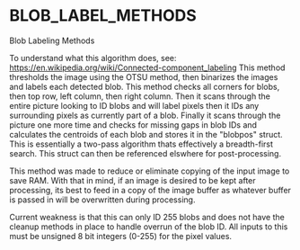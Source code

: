 # BLOB_LABEL_METHODS
Blob Labeling Methods

To understand what this algorithm does, see: https://en.wikipedia.org/wiki/Connected-component_labeling
This method thresholds the image using the OTSU method, then binarizes the images and labels each detected blob.
This method checks all corners for blobs, then top row, left column, then right column. 
Then it scans through the entire picture looking to ID blobs and will label pixels then it IDs any surrounding pixels as currently part of a blob.
Finally it scans through the picture one more time and checks for missing gaps in blob IDs and calculates the centroids of each blob and stores it in the "blobpos" struct.
This is essentially a two-pass algorithm thats effectively a breadth-first search.
This struct can then be referenced elswhere for post-processing.

This method was made to reduce or eliminate copying of the input image to save RAM. With that in mind, if an image is desired to be kept
after processing, its best to feed in a copy of the image buffer as whatever buffer is passed in will be overwritten during processing.

Current weakness is that this can only ID 255 blobs and does not have the cleanup methods in place to handle overrun of the blob ID.
All inputs to this must be unsigned 8 bit integers (0-255) for the pixel values.

